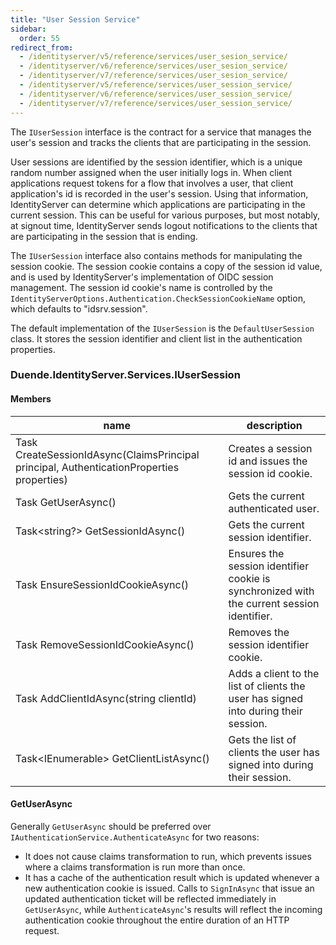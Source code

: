 ```yaml
---
title: "User Session Service"
sidebar:
  order: 55
redirect_from:
  - /identityserver/v5/reference/services/user_sesion_service/
  - /identityserver/v6/reference/services/user_sesion_service/
  - /identityserver/v7/reference/services/user_sesion_service/
  - /identityserver/v5/reference/services/user_session_service/
  - /identityserver/v6/reference/services/user_session_service/
  - /identityserver/v7/reference/services/user_session_service/
---
```


The `IUserSession` interface is the contract for a service that manages the user's session and tracks the clients that
are participating in the session.

User sessions are identified by the session identifier, which is a unique random number assigned when the user initially
logs in. When client applications request tokens for a flow that involves a user, that client application's id is
recorded in the user's session. Using that information, IdentityServer can determine which applications are
participating in the current session. This can be useful for various purposes, but most notably, at signout time,
IdentityServer sends logout notifications to the clients that are participating in the session that is ending.

The `IUserSession` interface also contains methods for manipulating the session cookie. The session cookie contains a
copy of the session id value, and is used by IdentityServer's implementation of OIDC session management. The session id
cookie's name is controlled by the `IdentityServerOptions.Authentication.CheckSessionCookieName` option, which defaults
to "idsrv.session".

The default implementation of the `IUserSession` is the `DefaultUserSession` class. It stores the session identifier and
client list in the authentication properties.

### Duende.IdentityServer.Services.IUserSession

#### Members

| name                                                                                              | description                                                                                |
|---------------------------------------------------------------------------------------------------|--------------------------------------------------------------------------------------------|
| Task<string> CreateSessionIdAsync(ClaimsPrincipal principal, AuthenticationProperties properties) | Creates a session id and issues the session id cookie.                                     |
| Task<ClaimsPrincipal> GetUserAsync()                                                              | Gets the current authenticated user.                                                       |
| Task<string?> GetSessionIdAsync()                                                                 | Gets the current session identifier.                                                       |
| Task EnsureSessionIdCookieAsync()                                                                 | Ensures the session identifier cookie is synchronized with the current session identifier. |
| Task RemoveSessionIdCookieAsync()                                                                 | Removes the session identifier cookie.                                                     |
| Task AddClientIdAsync(string clientId)                                                            | Adds a client to the list of clients the user has signed into during their session.        |
| Task<IEnumerable<string>> GetClientListAsync()                                                    | Gets the list of clients the user has signed into during their session.                    |

#### GetUserAsync

Generally `GetUserAsync` should be preferred over `IAuthenticationService.AuthenticateAsync` for two reasons:

- It does not cause claims transformation to run, which prevents issues where a claims transformation is run more than
  once.
- It has a cache of the authentication result which is updated whenever a new authentication cookie is issued. Calls to
  `SignInAsync` that issue an updated authentication ticket will be reflected immediately in `GetUserAsync`, while
  `AuthenticateAsync`'s results will reflect the incoming authentication cookie throughout the entire duration of an
  HTTP request.  
